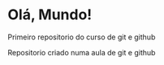 # Olá, Mundo!
 Primeiro repositorio do curso de git e github

 Repositorio criado numa aula de git e github
